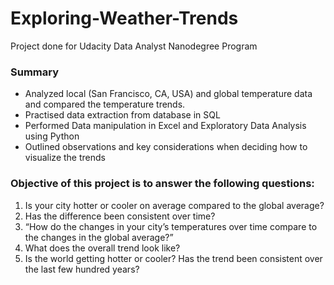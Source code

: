 # Exploring-Weather-Trends
Project done for Udacity Data Analyst Nanodegree Program

### Summary

* Analyzed local (San Francisco, CA, USA) and global temperature data and compared the temperature trends.
* Practised data extraction from database in SQL
* Performed Data manipulation in Excel and Exploratory Data Analysis using Python
* Outlined observations and key considerations when deciding how to visualize the trends

### Objective of this project is to answer the following questions:

1. Is your city hotter or cooler on average compared to the global average? 
2. Has the difference been consistent over time?
3. “How do the changes in your city’s temperatures over time compare to the changes in the global average?”
4. What does the overall trend look like? 
5. Is the world getting hotter or cooler? Has the trend been consistent over the last few hundred years?

